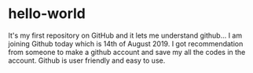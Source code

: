 # hello-world
It's my first repository on GitHub and it lets me understand github...
I am joining Github today which is 14th of August 2019.
I got recommendation from someone to make a github account and save my all the codes in the account.
Github is user friendly and easy to use.
